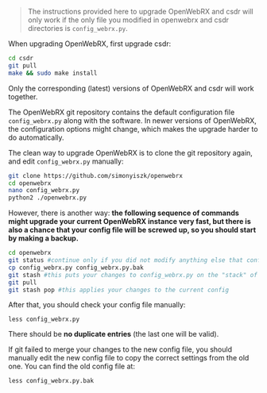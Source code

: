 > The instructions provided here to upgrade OpenWebRX and csdr will only work if the only file you modified in openwebrx and csdr directories is `config_webrx.py`. 

When upgrading OpenWebRX, first upgrade csdr:

```bash
cd csdr
git pull 
make && sudo make install
```

Only the corresponding (latest) versions of OpenWebRX and csdr will work together.

The OpenWebRX git repository contains the default configuration file `config_webrx.py` along with the software.
In newer versions of OpenWebRX, the configuration options might change, which makes the upgrade harder to do automatically. 

The clean way to upgrade OpenWebRX is to clone the git repository again, and edit `config_webrx.py` manually:

```bash
git clone https://github.com/simonyiszk/openwebrx 
cd openwebrx
nano config_webrx.py
python2 ./openwebrx.py
```

However, there is another way: **the following sequence of commands might upgrade your current OpenWebRX instance very fast, but there is also a chance that your config file will be screwed up, so you should start by making a backup.**

```bash
cd openwebrx
git status #continue only if you did not modify anything else that config_webrx.py
cp config_webrx.py config_webrx.py.bak
git stash #this puts your changes to config_webrx.py on the "stack" of the git version control system
git pull
git stash pop #this applies your changes to the current config
```

After that, you should check your config file manually:

    less config_webrx.py

There should be **no duplicate entries** (the last one will be valid).

If git failed to merge your changes to the new config file, you should manually edit the new config file to copy the correct settings from the old one. You can find the old config file at:

    less config_webrx.py.bak